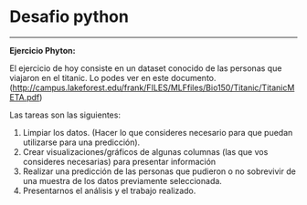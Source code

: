 # Desafio python
---

**Ejercicio Phyton:**

El ejercicio de hoy consiste en un dataset conocido de las personas que viajaron en el titanic. Lo podes ver en este documento.
(http://campus.lakeforest.edu/frank/FILES/MLFfiles/Bio150/Titanic/TitanicMETA.pdf)

Las tareas son las siguientes:

1. Limpiar los datos. (Hacer lo que consideres necesario para que puedan utilizarse para una predicción). 
2. Crear visualizaciones/gráficos de algunas columnas (las que vos consideres necesarias) para presentar información 
3. Realizar una predicción de las personas que pudieron o no sobrevivir de una muestra de los datos previamente seleccionada.
4. Presentarnos el análisis y el trabajo realizado.


